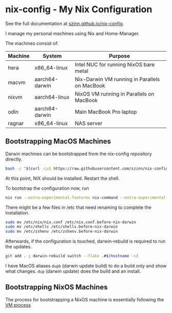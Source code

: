 # nix-config - My Nix Configuration

See the full documentation at [szinn.github.io/nix-config](https://szinn.github.io/nix-config).

I manage my personal machines using Nix and Home-Manager.

The machines consist of:

| Machine | System         | Purpose |
| ------- | -------------- | ------- |
| hera    | x86_64-linux   | Intel NUC for running NixOS bare metal |
| macvm   | aarch64-darwin | Nix-Darwin VM running in Parallels on MacBook |
| nixvm   | aarch64-linux  | NixOS VM running in Parallels on MacBook |
| odin    | aarch64-darwin | Main MacBook Pro laptop |
| ragnar  | x86_64-linux   | NAS server |

## Bootstrapping MacOS Machines

Darwin machines can be bootstrapped from the nix-config repository directly.

```sh
bash -c "$(curl -LsS https://raw.githubusercontent.com/szinn/nix-config/main/bootstrap.sh)"
```

At this point, NIX should be installed. Restart the shell.

To bootstrap the configuration now, run

```sh
nix run --extra-experimental-features nix-command --extra-experimental-features flakes nix-darwin -- switch --flake .#$(hostname -s)
```

There might be a few files in /etc that need renaming to complete the installation.

```sh
sudo mv /etc/nix/nix.conf /etc/nix.conf.before-nix-darwin
sudo mv /etc/shells /etc/shells.before-nix-darwin
sudo mv /etc/zshenv /etc/zshenv.before-nix-darwin
```

Afterwards, if the configuration is touched, darwin-rebuild is required to run the updates.

```sh
git add . ; darwin-rebuild switch --flake .#$(hostname -s)
```

I have MacOS aliases `dupb` (darwin update build) to do a build only and show what changes. `dup` (darwin update) does the build and an install.

## Bootstrapping NixOS Machines

The process for bootstrapping a NixOS machine is essentially following the [VM process](https://szinn.github.io/nix-config/vm-playgrounds.html#nixos)
